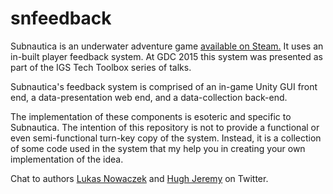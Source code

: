 # snfeedback
Subnautica is an underwater adventure game <a href="http://store.steampowered.com/app/264710/">available on Steam.</a> It uses an in-built player feedback system. At GDC 2015 this system was presented as part of the IGS Tech Toolbox series of talks.

Subnautica's feedback system is comprised of an in-game Unity GUI front end, a data-presentation web end, and a data-collection back-end.

The implementation of these components is esoteric and specific to Subnautica. The intention of this repository is not to provide a functional or even semi-functional turn-key copy of the system. Instead, it is a collection of some code used in the system that my help you in creating your own implementation of the idea.

Chat to authors <a href="http://twitter.com/lnowaczek">Lukas Nowaczek</a> and <a href="http://twitter.com/hugh_jeremy">Hugh Jeremy</a> on Twitter.
